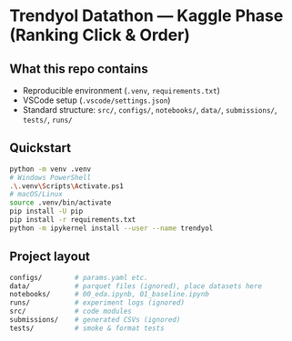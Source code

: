 # Trendyol Datathon — Kaggle Phase (Ranking Click & Order)

## What this repo contains
- Reproducible environment (`.venv`, `requirements.txt`)
- VSCode setup (`.vscode/settings.json`)
- Standard structure: `src/`, `configs/`, `notebooks/`, `data/`, `submissions/`, `tests/`, `runs/`

## Quickstart
```bash
python -m venv .venv
# Windows PowerShell
.\.venv\Scripts\Activate.ps1
# macOS/Linux
source .venv/bin/activate
pip install -U pip
pip install -r requirements.txt
python -m ipykernel install --user --name trendyol
```

## Project layout
```bash
configs/        # params.yaml etc.
data/           # parquet files (ignored), place datasets here
notebooks/      # 00_eda.ipynb, 01_baseline.ipynb
runs/           # experiment logs (ignored)
src/            # code modules
submissions/    # generated CSVs (ignored)
tests/          # smoke & format tests
```
